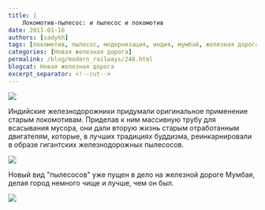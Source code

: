 ```yaml
---
title: |
    Локомотив-пылесос: и пылесос и локомотив
date: 2011-01-16
authors: [sadykh]
tags: [локомотив, пылесос, модернизация, индия, мумбай, железная дорога]
categories: [Новая железная дорога]
permalink: /blog/modern_railways/248.html
blogcat: Новая железная дорога
excerpt_separator: <!--cut-->
---
```



![](http://itw66.ru/uploads/images/00/00/05/2011/01/16/d19421.jpg)


Индийские железнодорожники придумали оригинальное применение старым локомотивам. Приделав к ним массивную трубу для всасывания мусора, они дали вторую жизнь старым отработанным двигателям, которые, в лучших традициях буддизма, реинкарнировали в образе гигантских железнодорожных пылесосов.


![](http://itw66.ru/uploads/images/00/00/05/2011/01/16/9f9a29.jpg)


Новый вид "пылесосов" уже пущен в дело на железной дороге Мумбая, делая город немного чище и лучше, чем он был.


![](http://itw66.ru/uploads/images/00/00/05/2011/01/16/36ba5d.jpg)

